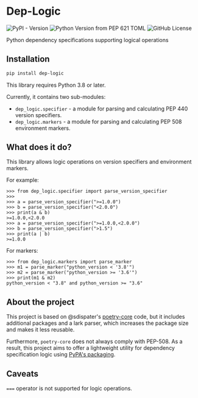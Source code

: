 # Dep-Logic

![PyPI - Version](https://img.shields.io/pypi/v/dep-logic)
![Python Version from PEP 621 TOML](https://img.shields.io/python/required-version-toml?tomlFilePath=https%3A%2F%2Fraw.githubusercontent.com%2Fpdm-project%2Fdep-logic%2Fmain%2Fpyproject.toml)
![GitHub License](https://img.shields.io/github/license/pdm-project/dep-logic)


Python dependency specifications supporting logical operations

## Installation

```bash
pip install dep-logic
```

This library requires Python 3.8 or later.

Currently, it contains two sub-modules:

- `dep_logic.specifier` - a module for parsing and calculating PEP 440 version specifiers.
- `dep_logic.markers` - a module for parsing and calculating PEP 508 environment markers.

## What does it do?

This library allows logic operations on version specifiers and environment markers.

For example:

```pycon
>>> from dep_logic.specifier import parse_version_specifier
>>>
>>> a = parse_version_specifier(">=1.0.0")
>>> b = parse_version_specifier("<2.0.0")
>>> print(a & b)
>=1.0.0,<2.0.0
>>> a = parse_version_specifier(">=1.0.0,<2.0.0")
>>> b = parse_version_specifier(">1.5")
>>> print(a | b)
>=1.0.0
```

For markers:

```pycon
>>> from dep_logic.markers import parse_marker
>>> m1 = parse_marker("python_version < '3.8'")
>>> m2 = parse_marker("python_version >= '3.6'")
>>> print(m1 & m2)
python_version < "3.8" and python_version >= "3.6"
```

## About the project

This project is based on @sdispater's [poetry-core](https://github.com/python-poetry/poetry-core) code, but it includes additional packages and a lark parser, which increases the package size and makes it less reusable.

Furthermore, `poetry-core` does not always comply with PEP-508. As a result, this project aims to offer a lightweight utility for dependency specification logic using [PyPA's packaging](https://github.com/pypa/packging).

## Caveats

`===` operator is not supported for logic operations.
